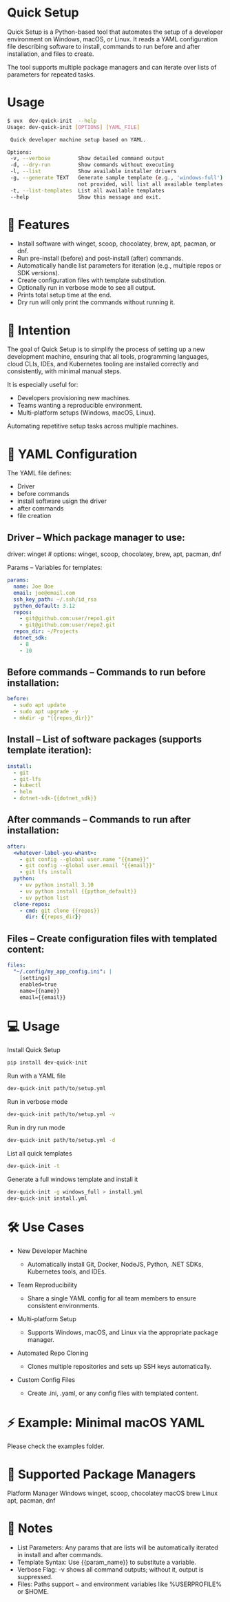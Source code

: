 # Quick Setup

Quick Setup is a Python-based tool that automates the setup of a developer environment on 
Windows, macOS, or Linux. It reads a YAML configuration file describing software to install,
commands to run before and after installation, and files to create.

The tool supports multiple package managers and can iterate over lists of parameters for repeated tasks.

# Usage
 ```bash
$ uvx  dev-quick-init  --help     
Usage: dev-quick-init [OPTIONS] [YAML_FILE]

  Quick developer machine setup based on YAML.

Options:
  -v, --verbose         Show detailed command output
  -d, --dry-run         Show commands without executing
  -l, --list            Show available installer drivers
  -g, --generate TEXT   Generate sample template (e.g., 'windows-full'). If
                        not provided, will list all available templates.
  -t, --list-templates  List all available templates
  --help                Show this message and exit.
 ```

# 🚀 Features

* Install software with winget, scoop, chocolatey, brew, apt, pacman, or dnf.
* Run pre-install (before) and post-install (after) commands.
* Automatically handle list parameters for iteration (e.g., multiple repos or SDK versions).
* Create configuration files with template substitution.
* Optionally run in verbose mode to see all output.
* Prints total setup time at the end.
* Dry run will only print the commands without running it.

# 🎯 Intention

The goal of Quick Setup is to simplify the process of setting up a new development machine, ensuring that all tools, programming languages, cloud CLIs, IDEs, and Kubernetes tooling are installed correctly and consistently, with minimal manual steps.

It is especially useful for:

* Developers provisioning new machines.
* Teams wanting a reproducible environment.
* Multi-platform setups (Windows, macOS, Linux).

Automating repetitive setup tasks across multiple machines.

# 📄 YAML Configuration

The YAML file defines:
* Driver
* before commands
* install software usign the driver
* after commands
* file creation


## Driver – Which package manager to use:

driver: winget  # options: winget, scoop, chocolatey, brew, apt, pacman, dnf


Params – Variables for templates:
```yaml
params:
  name: Joe Doe
  email: joe@email.com
  ssh_key_path: ~/.ssh/id_rsa
  python_default: 3.12
  repos:
    - git@github.com:user/repo1.git
    - git@github.com:user/repo2.git
  repos_dir: ~/Projects
  dotnet_sdk:
    - 8
    - 10
```

## Before commands – Commands to run before installation:
```yaml
before:
  - sudo apt update
  - sudo apt upgrade -y
  - mkdir -p "{{repos_dir}}"
```

## Install – List of software packages (supports template iteration):

```yaml
install:
  - git
  - git-lfs
  - kubectl
  - helm
  - dotnet-sdk-{{dotnet_sdk}}
```

## After commands – Commands to run after installation:

```yaml
after:
  <whatever-label-you-whant>:
    - git config --global user.name "{{name}}"
    - git config --global user.email "{{email}}"
    - git lfs install
  python:
    - uv python install 3.10
    - uv python install {{python_default}}
    - uv python list
  clone-repos:
    - cmd: git clone {{repos}}
      dir: {{repos_dir}}
```

## Files – Create configuration files with templated content:

```yaml
files:
  "~/.config/my_app_config.ini": |
    [settings]
    enabled=true
    name={{name}}
    email={{email}}
```

# 💻 Usage

Install Quick Setup
```bash
pip install dev-quick-init
```

Run with a YAML file
```bash
dev-quick-init path/to/setup.yml
```

Run in verbose mode
```bash
dev-quick-init path/to/setup.yml -v
```

Run in dry run mode
```bash
dev-quick-init path/to/setup.yml -d
```

List all quick templates
```bash
dev-quick-init -t
```

Generate a full windows template and install it
```bash
dev-quick-init -g windows_full > install.yml
dev-quick-init install.yml
```

# 🛠 Use Cases

* New Developer Machine
  - Automatically install Git, Docker, NodeJS, Python, .NET SDKs, Kubernetes tools, and IDEs.

* Team Reproducibility
  - Share a single YAML config for all team members to ensure consistent environments.

* Multi-platform Setup
  - Supports Windows, macOS, and Linux via the appropriate package manager.

* Automated Repo Cloning
  - Clones multiple repositories and sets up SSH keys automatically.

* Custom Config Files
  - Create .ini, .yaml, or any config files with templated content.

# ⚡ Example: Minimal macOS YAML
Please check the examples folder.

# 🔧 Supported Package Managers
Platform	Manager
Windows	winget, scoop, chocolatey
macOS	brew
Linux	apt, pacman, dnf

# 📌 Notes
* List Parameters: Any params that are lists will be automatically iterated in install and after commands.
* Template Syntax: Use {{param_name}} to substitute a variable.
* Verbose Flag: -v shows all command outputs; without it, output is suppressed.
* Files: Paths support ~ and environment variables like %USERPROFILE% or $HOME.